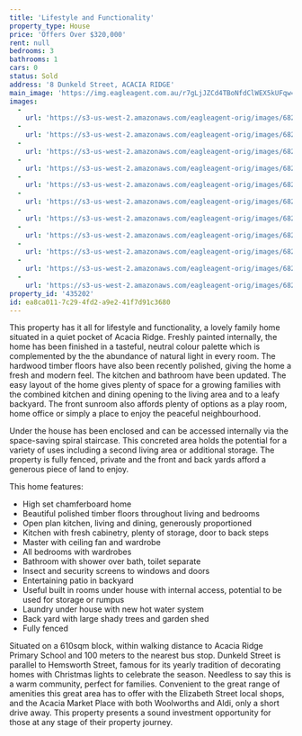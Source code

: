 ```yaml
---
title: 'Lifestyle and Functionality'
property_type: House
price: 'Offers Over $320,000'
rent: null
bedrooms: 3
bathrooms: 1
cars: 0
status: Sold
address: '8 Dunkeld Street, ACACIA RIDGE'
main_image: 'https://img.eagleagent.com.au/r7gLjJZCd4TBoNfdClWEX5kUFqw=/1280x854/smart/https://s3-us-west-2.amazonaws.com/eagleagent-orig/images/6821674/127289790-image-M.jpg'
images:
  -
    url: 'https://s3-us-west-2.amazonaws.com/eagleagent-orig/images/6821684/127289790-image-J.jpg'
  -
    url: 'https://s3-us-west-2.amazonaws.com/eagleagent-orig/images/6821683/127289790-image-I.jpg'
  -
    url: 'https://s3-us-west-2.amazonaws.com/eagleagent-orig/images/6821682/127289790-image-H.jpg'
  -
    url: 'https://s3-us-west-2.amazonaws.com/eagleagent-orig/images/6821681/127289790-image-G.jpg'
  -
    url: 'https://s3-us-west-2.amazonaws.com/eagleagent-orig/images/6821680/127289790-image-F.jpg'
  -
    url: 'https://s3-us-west-2.amazonaws.com/eagleagent-orig/images/6821679/127289790-image-E.jpg'
  -
    url: 'https://s3-us-west-2.amazonaws.com/eagleagent-orig/images/6821678/127289790-image-D.jpg'
  -
    url: 'https://s3-us-west-2.amazonaws.com/eagleagent-orig/images/6821677/127289790-image-C.jpg'
  -
    url: 'https://s3-us-west-2.amazonaws.com/eagleagent-orig/images/6821676/127289790-image-B.jpg'
  -
    url: 'https://s3-us-west-2.amazonaws.com/eagleagent-orig/images/6821675/127289790-image-A.jpg'
  -
    url: 'https://s3-us-west-2.amazonaws.com/eagleagent-orig/images/6821674/127289790-image-M.jpg'
property_id: '435202'
id: ea8ca011-7c29-4fd2-a9e2-41f7d91c3680
---
```

This property has it all for lifestyle and functionality, a lovely family home situated in a quiet pocket of Acacia Ridge. Freshly painted internally, the home has been finished in a tasteful, neutral colour palette which is complemented by the the abundance of natural light in every room. The hardwood timber floors have also been recently polished, giving the home a fresh and modern feel. The kitchen and bathroom have been updated. The easy layout of the home gives plenty of space for a growing families with the combined kitchen and dining opening to the living area and to a leafy backyard. The front sunroom also affords plenty of options as a play room, home office or simply a place to enjoy the peaceful neighbourhood.

Under the house has been enclosed and can be accessed internally via the space-saving spiral staircase. This concreted area holds the potential for a variety of uses including a second living area or additional storage. The property is fully fenced, private and the front and back yards afford a generous piece of land to enjoy.

This home features:

*  High set chamferboard home
*  Beautiful polished timber floors throughout living and bedrooms
*  Open plan kitchen, living and dining, generously proportioned
*  Kitchen with fresh cabinetry, plenty of storage, door to back steps
*  Master with ceiling fan and wardrobe
*  All bedrooms with wardrobes
*  Bathroom with shower over bath, toilet separate
*  Insect and security screens to windows and doors
*  Entertaining patio in backyard
*  Useful built in rooms under house with internal access, potential to be used for storage or rumpus
*  Laundry under house with new hot water system
*  Back yard with large shady trees and garden shed
*  Fully fenced

Situated on a 610sqm block, within walking distance to Acacia Ridge Primary School and 100 meters to the nearest bus stop. Dunkeld Street is parallel to Hemsworth Street, famous for its yearly tradition of decorating homes with Christmas lights to celebrate the season. Needless to say this is a warm community, perfect for families. Convenient to the great range of amenities this great area has to offer with the Elizabeth Street local shops, and the Acacia Market Place with both Woolworths and Aldi, only a short drive away. This property presents a sound investment opportunity for those at any stage of their property journey.